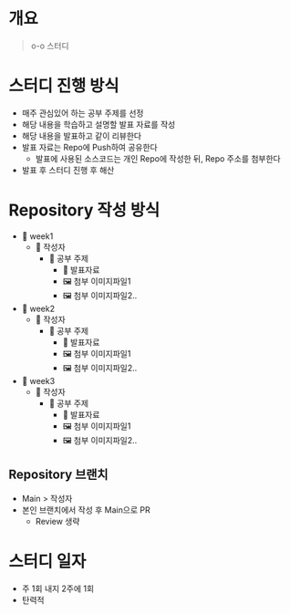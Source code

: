 # 개요

> o-o 스터디

# 스터디 진행 방식

- 매주 관심있어 하는 공부 주제를 선정
- 해당 내용을 학습하고 설명할 발표 자료를 작성
- 해당 내용을 발표하고 같이 리뷰한다
- 발표 자료는 Repo에 Push하여 공유한다
    - 발표에 사용된 소스코드는 개인 Repo에 작성한 뒤, Repo 주소를 첨부한다
- 발표 후 스터디 진행 후 해산

# Repository 작성 방식
 
- 📁 week1
    - 📁 작성자
        - 📁 공부 주제
            - 📄 발표자료
            - 🖼 첨부 이미지파일1
            - 🖼 첨부 이미지파일2..
- 📁 week2
    - 📁 작성자
        - 📁 공부 주제
            - 📄 발표자료
            - 🖼 첨부 이미지파일1
            - 🖼 첨부 이미지파일2..
- 📁 week3
    - 📁 작성자
        - 📁 공부 주제
            - 📄 발표자료
            - 🖼 첨부 이미지파일1
            - 🖼 첨부 이미지파일2..
    
## Repository 브랜치

- Main > 작성자
- 본인 브랜치에서 작성 후 Main으로 PR
    - Review 생략

    
# 스터디 일자

- 주 1회 내지 2주에 1회
- 탄력적
